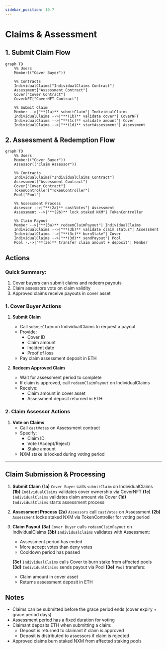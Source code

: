 ```yaml
---
sidebar_position: 10.7
---
```


# Claims & Assessment

## 1. Submit Claim Flow

```mermaid
graph TD
    %% Users
    Member(("Cover Buyer"))

    %% Contracts
    IndividualClaims["IndividualClaims Contract"]
    Assessment["Assessment Contract"]
    Cover["Cover Contract"]
    CoverNFT["CoverNFT Contract"]

    %% Submit Claim
    Member -->|"**(1a)** submitClaim"| IndividualClaims
    IndividualClaims -->|"**(1b)** validate cover"| CoverNFT
    IndividualClaims -->|"**(1c)** validate amount"| Cover
    IndividualClaims -->|"**(1d)** startAssessment"| Assessment
```

## 2. Assessment & Redemption Flow

```mermaid
graph TD
    %% Users
    Member(("Cover Buyer"))
    Assessor(("Claim Assessor"))

    %% Contracts
    IndividualClaims["IndividualClaims Contract"]
    Assessment["Assessment Contract"]
    Cover["Cover Contract"]
    TokenController["TokenController"]
    Pool["Pool"]

    %% Assessment Process
    Assessor -->|"**(2a)** castVotes"| Assessment
    Assessment -->|"**(2b)** lock staked NXM"| TokenController

    %% Claim Payout
    Member -->|"**(3a)** redeemClaimPayout"| IndividualClaims
    IndividualClaims -->|"**(3b)** validate claim status"| Assessment
    IndividualClaims -->|"**(3c)** burnStake"| Cover
    IndividualClaims -->|"**(3d)** sendPayout"| Pool
    Pool -.->|"**(3e)** transfer claim amount + deposit"| Member
```

## Actions

### Quick Summary:

1. Cover buyers can submit claims and redeem payouts
2. Claim assessors vote on claim validity
3. Approved claims receive payouts in cover asset

### 1. Cover Buyer Actions

1. **Submit Claim**

   - Call `submitClaim` on IndividualClaims to request a payout
   - Provide:
     - Cover ID
     - Claim amount
     - Incident date
     - Proof of loss
   - Pay claim assessment deposit in ETH

2. **Redeem Approved Claim**
   - Wait for assessment period to complete
   - If claim is approved, call `redeemClaimPayout` on IndividualClaims
   - Receive:
     - Claim amount in cover asset
     - Assessment deposit returned in ETH

### 2. Claim Assessor Actions

1. **Vote on Claims**
   - Call `castVotes` on Assessment contract
   - Specify:
     - Claim ID
     - Vote (Accept/Reject)
     - Stake amount
   - NXM stake is locked during voting period

---

## Claim Submission & Processing

1. **Submit Claim**
   **(1a)** `Cover Buyer` calls `submitClaim` on IndividualClaims
   **(1b)** `IndividualClaims` validates cover ownership via CoverNFT
   **(1c)** `IndividualClaims` validates claim amount via Cover
   **(1d)** `IndividualClaims` starts assessment process

2. **Assessment Process**
   **(2a)** `Assessors` call `castVotes` on Assessment
   **(2b)** `Assessment` locks staked NXM via TokenController for voting period

3. **Claim Payout**
   **(3a)** `Cover Buyer` calls `redeemClaimPayout` on IndividualClaims
   **(3b)** `IndividualClaims` validates with Assessment:

   - Assessment period has ended
   - More accept votes than deny votes
   - Cooldown period has passed

   **(3c)** `IndividualClaims` calls Cover to burn stake from affected pools
   **(3d)** `IndividualClaims` sends payout via Pool
   **(3e)** `Pool` transfers:

   - Claim amount in cover asset
   - Returns assessment deposit in ETH

## Notes

- Claims can be submitted before the grace period ends (cover expiry + grace period days)
- Assessment period has a fixed duration for voting
- Claimant deposits ETH when submitting a claim:
  - Deposit is returned to claimant if claim is approved
  - Deposit is distributed to assessors if claim is rejected
- Approved claims burn staked NXM from affected staking pools
